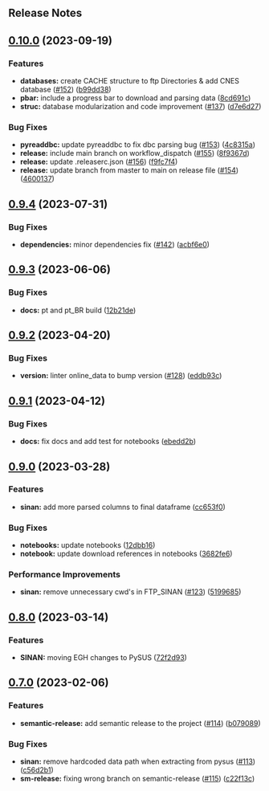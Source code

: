 Release Notes
---

## [0.10.0](https://github.com/AlertaDengue/PySUS/compare/0.9.4...0.10.0) (2023-09-19)


### Features

* **databases:** create CACHE structure to ftp Directories & add CNES database ([#152](https://github.com/AlertaDengue/PySUS/issues/152)) ([b99dd38](https://github.com/AlertaDengue/PySUS/commit/b99dd38a2bfbf286bc3061af7f9b1f3a1e40627d))
* **pbar:** include a progress bar to download and parsing data ([8cd691c](https://github.com/AlertaDengue/PySUS/commit/8cd691cc875fb46cb4aadf59e0cfb46670f4dab0))
* **struc:** database modularization and code improvement ([#137](https://github.com/AlertaDengue/PySUS/issues/137)) ([d7e6d27](https://github.com/AlertaDengue/PySUS/commit/d7e6d271838ed442e137ca788d8ade302299fc27))


### Bug Fixes

* **pyreaddbc:** update pyreaddbc to fix dbc parsing bug ([#153](https://github.com/AlertaDengue/PySUS/issues/153)) ([4c8315a](https://github.com/AlertaDengue/PySUS/commit/4c8315abbe7747f1d2f401659095431d6f8be439))
* **release:** include main branch on workflow_dispatch ([#155](https://github.com/AlertaDengue/PySUS/issues/155)) ([8f9367d](https://github.com/AlertaDengue/PySUS/commit/8f9367dbf1e3d6ade7337bc4d66a79ec29e993a1))
* **release:** update .releaserc.json ([#156](https://github.com/AlertaDengue/PySUS/issues/156)) ([f9fc7f4](https://github.com/AlertaDengue/PySUS/commit/f9fc7f4de36cc4c8a810e342f362f013bf72cacf))
* **release:** update branch from master to main on release file ([#154](https://github.com/AlertaDengue/PySUS/issues/154)) ([4600137](https://github.com/AlertaDengue/PySUS/commit/46001375393a7513b1fe816b7df3c55c2941eda0))

## [0.9.4](https://github.com/AlertaDengue/PySUS/compare/0.9.3...0.9.4) (2023-07-31)


### Bug Fixes

* **dependencies:** minor dependencies fix ([#142](https://github.com/AlertaDengue/PySUS/issues/142)) ([acbf6e0](https://github.com/AlertaDengue/PySUS/commit/acbf6e0f5dde21348723f474761f687090256258))

## [0.9.3](https://github.com/AlertaDengue/PySUS/compare/0.9.2...0.9.3) (2023-06-06)


### Bug Fixes

* **docs:** pt and pt_BR build ([12b21de](https://github.com/AlertaDengue/PySUS/commit/12b21de78a6220ca8d158a39ccd6f152f5b343e0))

## [0.9.2](https://github.com/AlertaDengue/PySUS/compare/0.9.1...0.9.2) (2023-04-20)


### Bug Fixes

* **version:** linter online_data to bump version ([#128](https://github.com/AlertaDengue/PySUS/issues/128)) ([eddb93c](https://github.com/AlertaDengue/PySUS/commit/eddb93c5094a7bfebca51d57f33fbc3891f1d54f))

## [0.9.1](https://github.com/AlertaDengue/PySUS/compare/0.9.0...0.9.1) (2023-04-12)


### Bug Fixes

* **docs:** fix docs and add test for notebooks ([ebedd2b](https://github.com/AlertaDengue/PySUS/commit/ebedd2bec2d9be58f9eb2aa5433a11d04a688379))

## [0.9.0](https://github.com/AlertaDengue/PySUS/compare/0.8.0...0.9.0) (2023-03-28)


### Features

* **sinan:** add more parsed columns to final dataframe ([cc653f0](https://github.com/AlertaDengue/PySUS/commit/cc653f0dfc4793a50ed5b76d1ed40520ae4e75f9))


### Bug Fixes

* **notebooks:** update notebooks ([12dbb16](https://github.com/AlertaDengue/PySUS/commit/12dbb16e24208f7c24b0f790259d55bcad3b4562))
* **notebook:** update download references in notebooks ([3682fe6](https://github.com/AlertaDengue/PySUS/commit/3682fe61be27235c806ec90112157b0b366bb4af))


### Performance Improvements

* **sinan:** remove unnecessary cwd's in FTP_SINAN ([#123](https://github.com/AlertaDengue/PySUS/issues/123)) ([5199685](https://github.com/AlertaDengue/PySUS/commit/519968537c6493c19e65de0e9e1856c47850e4dd))

## [0.8.0](https://github.com/AlertaDengue/PySUS/compare/0.7.0...0.8.0) (2023-03-14)


### Features

* **SINAN:** moving EGH changes to PySUS ([72f2d93](https://github.com/AlertaDengue/PySUS/commit/72f2d938e4d4b742b730d5e599564357a05825f8))

## [0.7.0](https://github.com/AlertaDengue/PySUS/compare/v0.6.4...0.7.0) (2023-02-06)


### Features

* **semantic-release:** add semantic release to the project ([#114](https://github.com/AlertaDengue/PySUS/issues/114)) ([b079089](https://github.com/AlertaDengue/PySUS/commit/b0790898785666f588e716e02acdcc536d06c2e5))


### Bug Fixes

* **sinan:** remove hardcoded data path when extracting from pysus ([#113](https://github.com/AlertaDengue/PySUS/issues/113)) ([c56d2b1](https://github.com/AlertaDengue/PySUS/commit/c56d2b1a0ecf4e0d8efa4ea76e8cae3decc788d5))
* **sm-release:** fixing wrong branch on semantic-release ([#115](https://github.com/AlertaDengue/PySUS/issues/115)) ([c22f13c](https://github.com/AlertaDengue/PySUS/commit/c22f13c9c12fa3df45045db6b9d346318a2f25ef))
